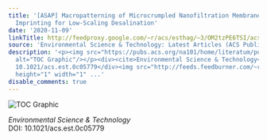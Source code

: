 ```yaml
---
title: '[ASAP] Macropatterning of Microcrumpled Nanofiltration Membranes by Spacer
  Imprinting for Low-Scaling Desalination'
date: '2020-11-09'
linkTitle: http://feedproxy.google.com/~r/acs/esthag/~3/OM2tzPE6TSI/acs.est.0c05779
source: 'Environmental Science & Technology: Latest Articles (ACS Publications)'
description: '<p><img src="https://pubs.acs.org/na101/home/literatum/publisher/achs/journals/content/esthag/0/esthag.ahead-of-print/acs.est.0c05779/20201109/images/medium/es0c05779_0006.gif"
  alt="TOC Graphic"/></p><div><cite>Environmental Science & Technology</cite></div><div>DOI:
  10.1021/acs.est.0c05779</div><img src="http://feeds.feedburner.com/~r/acs/esthag/~4/OM2tzPE6TSI"
  height="1" width="1" ...'
disable_comments: true
---
```

<p><img src="https://pubs.acs.org/na101/home/literatum/publisher/achs/journals/content/esthag/0/esthag.ahead-of-print/acs.est.0c05779/20201109/images/medium/es0c05779_0006.gif" alt="TOC Graphic"/></p><div><cite>Environmental Science & Technology</cite></div><div>DOI: 10.1021/acs.est.0c05779</div><img src="http://feeds.feedburner.com/~r/acs/esthag/~4/OM2tzPE6TSI" height="1" width="1" ...